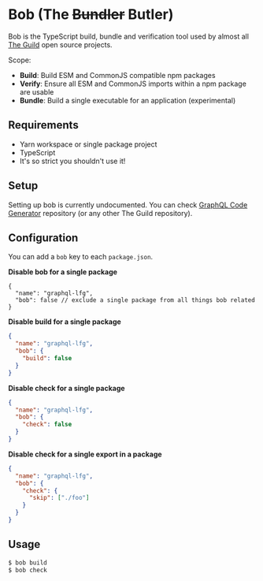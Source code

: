 # Bob (The ~~Bundler~~ Butler)

Bob is the TypeScript build, bundle and verification tool used by almost all
[The Guild](https://the-guild.dev) open source projects.

Scope:

- **Build**: Build ESM and CommonJS compatible npm packages
- **Verify**: Ensure all ESM and CommonJS imports within a npm package are usable
- **Bundle**: Build a single executable for an application (experimental)

## Requirements

- Yarn workspace or single package project
- TypeScript
- It's so strict you shouldn't use it!

## Setup

Setting up bob is currently undocumented. You can check
[GraphQL Code Generator](https://github.com/dotansimha/graphql-code-generator) repository (or any
other The Guild repository).

## Configuration

You can add a `bob` key to each `package.json`.

**Disable bob for a single package**

```jsonc
{
  "name": "graphql-lfg",
  "bob": false // exclude a single package from all things bob related
}
```

**Disable build for a single package**

```json
{
  "name": "graphql-lfg",
  "bob": {
    "build": false
  }
}
```

**Disable check for a single package**

```json
{
  "name": "graphql-lfg",
  "bob": {
    "check": false
  }
}
```

**Disable check for a single export in a package**

```json
{
  "name": "graphql-lfg",
  "bob": {
    "check": {
      "skip": ["./foo"]
    }
  }
}
```

## Usage

```bash
$ bob build
$ bob check
```
